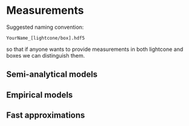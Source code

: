 # Measurements

Suggested naming convention:

```
YourName_[lightcone/box].hdf5
```

so that if anyone wants to provide measurements in both lightcone and boxes we can distinguish them.

## Semi-analytical models

## Empirical models

## Fast approximations
